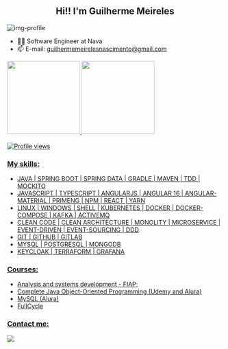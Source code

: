 <h2 align="center">Hi!! I'm Guilherme Meireles</h2>
<img src="./banner-logo.gif" alt="img-profile"/>

- 🧑‍💻 Software Engineer at Nava
- 📫 E-mail: guilhermemeirelesnascimento@gmail.com

 <div>
  <a href="https://github.com/gui-meireles">
  <img height="170em" src="https://github-readme-stats.vercel.app/api?username=gui-meireles&show_icons=true&theme=radical&include_all_commits=true&count_private=true"/>
  <img height="170em" src="https://github-readme-stats.vercel.app/api/top-langs/?username=gui-meireles&layout=compact&langs_count=7&theme=radical"/>
</div>
<br>
  <img src="https://komarev.com/ghpvc/?username=gui-meireles&color=yellow" alt="Profile views" />

### My skills:

- JAVA | SPRING BOOT | SPRING DATA | GRADLE | MAVEN | TDD | MOCKITO <br />
- JAVASCRIPT | TYPESCRIPT | ANGULARJS | ANGULAR 16 | ANGULAR-MATERIAL | PRIMENG | NPM | REACT | YARN <br />
- LINUX | WINDOWS | SHELL | KUBERNETES | DOCKER | DOCKER-COMPOSE | KAFKA | ACTIVEMQ <br />
- CLEAN CODE | CLEAN ARCHITECTURE | MONOLITY | MICROSERVICE | EVENT-DRIVEN | EVENT-SOURCING | DDD <br />
- GIT | GITHUB | GITLAB <br />
- MYSQL | POSTGRESQL | MONGODB <br />
- KEYCLOAK | TERRAFORM | GRAFANA <br />

### Courses:
- Analysis and systems development - FIAP;
- Complete Java Object-Oriented Programming (Udemy and Alura)
- MySQL (Alura)
- FullCycle

### Contact me:
<div> 
  <a href="https://www.linkedin.com/in/guilherme-m-066b6a167/" target="_blank"><img src="https://img.shields.io/badge/-LinkedIn-%230077B5?style=for-the-badge&logo=linkedin&logoColor=white" target="_blank"></a> 
</div>
